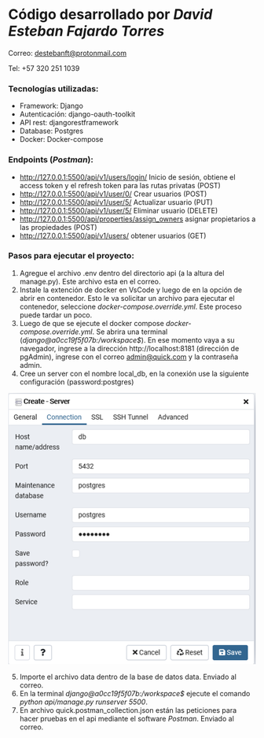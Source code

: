 # Código desarrollado por _David Esteban Fajardo Torres_

Correo: destebanft@protonmail.com

Tel: +57 320 251 1039

### Tecnologías utilizadas:

- Framework: Django
- Autenticación: django-oauth-toolkit
- API rest: djangorestframework
- Database: Postgres
- Docker: Docker-compose


### Endpoints (_Postman_):

- http://127.0.0.1:5500/api/v1/users/login/ Inicio de sesión, obtiene el access token y el refresh token para las rutas privatas (POST)
- http://127.0.0.1:5500/api/v1/user/0/ Crear usuarios (POST)
- http://127.0.0.1:5500/api/v1/user/5/ Actualizar usuario (PUT)
- http://127.0.0.1:5500/api/v1/user/5/ Eliminar usuario (DELETE)
- http://127.0.0.1:5500/api/properties/assign_owners asignar propietarios a las propiedades (POST)
- http://127.0.0.1:5500/api/v1/users/ obtener usuarios (GET)

### Pasos para ejecutar el proyecto:

1. Agregue el archivo .env dentro del directorio api (a la altura del manage.py). Este archivo esta en el correo.
2. Instale la extención de docker en VsCode y luego de en la opción de abrir en contenedor. Esto le va solicitar un archivo para ejecutar el contenedor, seleccione _docker-compose.override.yml_. Este proceso puede tardar un poco.
3. Luego de que se ejecute el docker compose _docker-compose.override.yml_. Se abrira una terminal (_django@a0cc19f5f07b:/workspace$_). En ese momento vaya a su navegador, ingrese a la dirección http://localhost:8181 (dirección de pgAdmin), ingrese con el correo admin@quick.com y la contraseña admin.
4. Cree un server con el nombre local_db, en la conexión use la siguiente configuración (password:postgres)

![alt text](./pgAdmin.png)

5. Importe el archivo data dentro de la base de datos data. Enviado al correo.
6. En la terminal _django@a0cc19f5f07b:/workspace$_ ejecute el comando _python api/manage.py runserver 5500_.
7. En archivo quick.postman_collection.json están las peticiones para hacer pruebas en el api mediante el software _Postman_. Enviado al correo.

